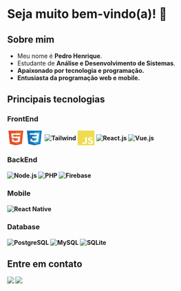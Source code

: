 # Seja muito bem-vindo(a)! 👋

<div>
  <h2>Sobre mim</h2>
  <ul>
    <li>Meu nome é <b>Pedro Henrique</b>.</li>
  	<li>Estudante de <b>Análise e Desenvolvimento de Sistemas</b>.</li>
  	<li><b>Apaixonado por <b>tecnologia e programação</b>.</li>
  	<li><b>Entusiasta da programação web e mobile.</b></li>
  </ul>
</div>

<div>
    <h2>Principais tecnologias</h2>
    <h3>FrontEnd</h3>
    <img align="center" alt="HTML" height="35" width="40" src="https://raw.githubusercontent.com/devicons/devicon/master/icons/html5/html5-original.svg" />
    <img align="center" alt="CSS" height="35" width="40" src="https://raw.githubusercontent.com/devicons/devicon/master/icons/css3/css3-original.svg" />
    <img align="center" alt="Tailwind" height="50" width="40" src="https://cdn.jsdelivr.net/gh/devicons/devicon/icons/tailwindcss/tailwindcss-plain.svg" />
    <img align="center" alt="JavaScript" height="35" width="40" src="https://raw.githubusercontent.com/devicons/devicon/master/icons/javascript/javascript-plain.svg" />
    <img align="center" alt="React.js" height="40" width="40" src="https://cdn.jsdelivr.net/gh/devicons/devicon/icons/react/react-original.svg" />
    <img align="center" alt="Vue.js" height="40" width="40" src="https://cdn.jsdelivr.net/gh/devicons/devicon/icons/vuejs/vuejs-original.svg" />
    <br>
    <h3>BackEnd</h3>
    <img align="center" alt="Node.js" height="35" width="40" src="https://cdn.jsdelivr.net/gh/devicons/devicon/icons/nodejs/nodejs-original.svg" />
    <img align="center" alt="PHP" height="40" width="40" src="https://cdn.jsdelivr.net/gh/devicons/devicon/icons/php/php-original.svg" />
    <img align="center" alt="Firebase" height="40" width="40" src="https://cdn.jsdelivr.net/gh/devicons/devicon/icons/firebase/firebase-plain.svg" />
    <br>
    <h3>Mobile</h3>
    <img align="center" alt="React Native" height="40" width="40" src="https://cdn.jsdelivr.net/gh/devicons/devicon/icons/react/react-original.svg" />
    <br>
    <h3>Database</h3>
    <img align="center" alt="PostgreSQL" height="35" width="40" src="https://cdn.jsdelivr.net/gh/devicons/devicon/icons/postgresql/postgresql-original.svg" />
    <img align="center" alt="MySQL" height="40" width="40" src="https://cdn.jsdelivr.net/gh/devicons/devicon/icons/mysql/mysql-original.svg" />
    <img align="center" alt="SQLite" height="40" width="40" src="https://cdn.jsdelivr.net/gh/devicons/devicon/icons/sqlite/sqlite-original.svg" />
</div>

<div>
    <h2>Entre em contato</h2>
    <a href = "mailto:pedrohenriquemiquelimdasilva@gmail.com"><img src="https://img.shields.io/badge/-Gmail-%23333?style=for-the-badge&logo=gmail&logoColor=white" target="_blank"></a>
    <a href="https://www.linkedin.com/in/pedro-mequelim/" target="_blank"><img src="https://img.shields.io/badge/-LinkedIn-%230077B5?style=for-the-badge&logo=linkedin&logoColor=white" target="_blank"></a>
</div>
